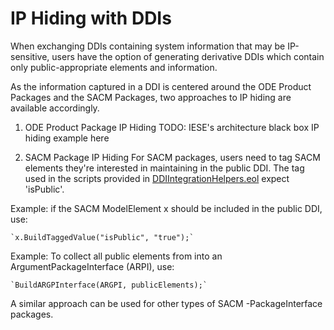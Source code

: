 # IP Hiding with DDIs

When exchanging DDIs containing system information that may be IP-sensitive, users have the option of generating derivative DDIs which contain only public-appropriate elements and information.

As the information captured in a DDI is centered around the ODE Product Packages and the SACM Packages, two approaches to IP hiding are available accordingly.

 1. ODE Product Package IP Hiding
 TODO: IESE's architecture black box IP hiding example here
 
 2. SACM Package IP Hiding
  For SACM packages, users need to tag SACM elements they're interested in maintaining in the public DDI. The tag used in the scripts provided in [DDIIntegrationHelpers.eol](https://github.com/DEIS-Project-EU/DDI-Scripting-Tools/blob/master/Scripts/DDIIntegrationHelpers.eol) expect 'isPublic'.
 
  Example: if the SACM ModelElement x should be included in the public DDI, use:
  
    `x.BuildTaggedValue("isPublic", "true");`
  
  Example: To collect all public elements from into an ArgumentPackageInterface (ARPI), use:
  
    `BuildARGPInterface(ARGPI, publicElements);` 
  
  A similar approach can be used for other types of SACM -PackageInterface packages. 
